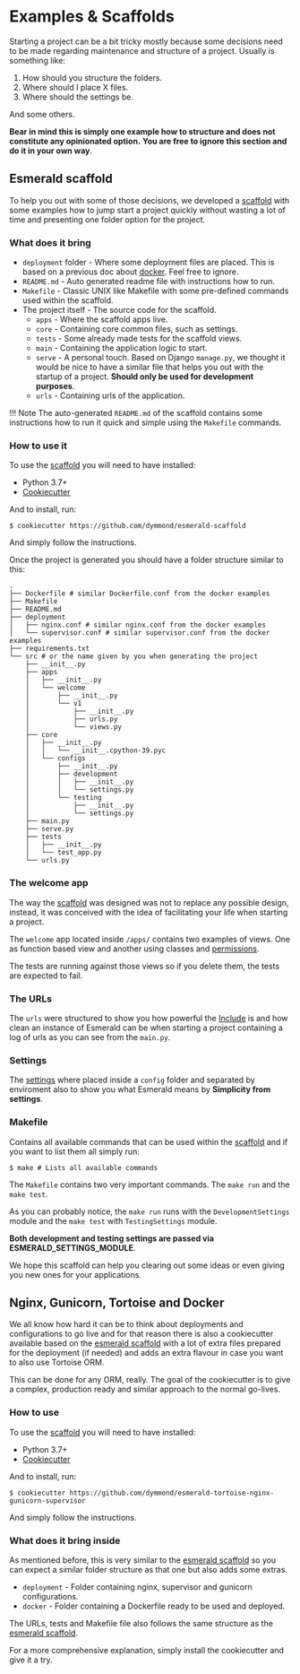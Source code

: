# Examples & Scaffolds

Starting a project can be a bit tricky mostly because some decisions need to be made regarding maintenance and
structure of a project. Usually is something like:

1. How should you structure the folders.
2. Where should I place X files.
3. Where should the settings be.

And some others.

**Bear in mind this is simply one example how to structure and does not constitute any opinionated option.**
**You are free to ignore this section and do it in your own way**.

## Esmerald scaffold

To help you out with some of those decisions, we developed a [scaffold](https://github.com/dymmond/esmerald-scaffold)
with some examples how to jump start a project quickly without wasting a lot of time and presenting one folder option
for the project.

### What does it bring

* `deployment` folder - Where some deployment files are placed. This is based on a previous doc about
[docker](./deployment/docker.md). Feel free to ignore.
* `README.md` - Auto generated readme file with instructions how to run.
* `Makefile` - Classic UNIX like Makefile with some pre-defined commands used within the scaffold.
* The project itself - The source code for the scaffold.
    * `apps` - Where the scaffold apps live.
    * `core` - Containing core common files, such as settings.
    * `tests` - Some already made tests for the scaffold views.
    * `main` - Containing the application logic to start.
    * `serve` - A personal touch. Based on Django `manage.py`, we thought it would be nice to have a similar file
that helps you out with the startup of a project. **Should only be used for development purposes**.
    * `urls` - Containing urls of the application.

!!! Note
    The auto-generated `README.md` of the scaffold contains some instructions how to run it quick and simple using
    the `Makefile` commands.

### How to use it

To use the [scaffold](https://github.com/dymmond/esmerald-scaffold) you will need to have installed:

* Python 3.7+
* [Cookiecutter](https://cookiecutter.readthedocs.io/en/stable/)

And to install, run:

```shell
$ cookiecutter https://github.com/dymmond/esmerald-scaffold
```

And simply follow the instructions.

Once the project is generated you should have a folder structure similar to this:

```shell
.
├── Dockerfile # similar Dockerfile.conf from the docker examples
├── Makefile
├── README.md
├── deployment
│   ├── nginx.conf # similar nginx.conf from the docker examples
│   └── supervisor.conf # similar supervisor.conf from the docker examples
├── requirements.txt
└── src # or the name given by you when generating the project
    ├── __init__.py
    ├── apps
    │   ├── __init__.py
    │   └── welcome
    │       ├── __init__.py
    │       └── v1
    │           ├── __init__.py
    │           ├── urls.py
    │           └── views.py
    ├── core
    │   ├── __init__.py
    │   │   └── __init__.cpython-39.pyc
    │   └── configs
    │       ├── __init__.py
    │       ├── development
    │       │   ├── __init__.py
    │       │   └── settings.py
    │       └── testing
    │           ├── __init__.py
    │           └── settings.py
    ├── main.py
    ├── serve.py
    ├── tests
    │   ├── __init__.py
    │   └── test_app.py
    └── urls.py
```

### The welcome app

The way the [scaffold](https://github.com/dymmond/esmerald-scaffold) was designed was not to replace any possible
design, instead, it was conceived with the idea of facilitating your life when starting a project.

The `welcome` app located inside `/apps/` contains two examples of views. One as function based view and another
using classes and [permissions](./permissions.md).

The tests are running against those views so if you delete them, the tests are expected to fail.

### The URLs

The `urls` were structured to show you how powerful the [Include](./routing/routes.md#include) is and how clean
an instance of Esmerald can be when starting a project containing a log of urls as you can see from the `main.py`.

### Settings

The [settings](./application/settings.md) where placed inside a `config` folder and separated by enviroment also to
show you what Esmerald means by **Simplicity from settings**.

### Makefile

Contains all available commands that can be used within the [scaffold](https://github.com/dymmond/esmerald-scaffold)
and if you want to list them all simply run:

```shell
$ make # Lists all available commands
```

The `Makefile` contains two very important commands. The `make run` and the `make test`.

As you can probably notice, the `make run` runs with the `DevelopmentSettings` module and the `make test` with
`TestingSettings` module.

**Both development and testing settings are passed via ESMERALD_SETTINGS_MODULE**.

We hope this scaffold can help you clearing out some ideas or even giving you new ones for your applications.

## Nginx, Gunicorn, Tortoise and Docker

We all know how hard it can be to think about deployments and configurations to go live and for that reason there is
also a cookiecutter available based on the [esmerald scaffold](#esmerald-scaffold) with a lot of extra files
prepared for the deployment (if needed) and adds an extra flavour in case you want to also use Tortoise ORM.

This can be done for any ORM, really. The goal of the cookiecutter is to give a complex, production ready and similar
approach to the normal go-lives.

### How to use

To use the [scaffold](https://github.com/dymmond/esmerald-tortoise-nginx-gunicorn-supervisor) you will need to have installed:

* Python 3.7+
* [Cookiecutter](https://cookiecutter.readthedocs.io/en/stable/)

And to install, run:

```shell
$ cookiecutter https://github.com/dymmond/esmerald-tortoise-nginx-gunicorn-supervisor
```

And simply follow the instructions.

### What does it bring inside

As mentioned before, this is very similar to the [esmerald scaffold](#esmerald-scaffold) so you can expect
a similar folder structure as that one but also adds some extras.

* `deployment` - Folder containing nginx, supervisor and gunicorn configurations.
* `docker` - Folder containing a Dockerfile ready to be used and deployed.

The URLs, tests and Makefile file also follows the same structure as the [esmerald scaffold](#how-to-use).

For a more comprehensive explanation, simply install the cookiecutter and give it a try.
